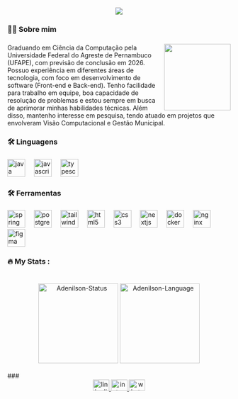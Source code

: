 

###

<div align="center">
  <img src="https://visitor-badge.laobi.icu/badge?page_id=AdnRamos.AdnRamos&"  />
</div>

###

<h3 align="left">👩‍💻  Sobre mim</h3>

###
<p align="left">
  <img src="https://media.giphy.com/media/M9gbBd9nbDrOTu1Mqx/giphy.gif" align="right" height="150" />

  Graduando em Ciência da Computação pela Universidade Federal do Agreste de Pernambuco (UFAPE), com previsão de conclusão em 2026. Possuo experiência em diferentes áreas de tecnologia, com foco em desenvolvimento de software (Front-end e Back-end). Tenho facilidade para trabalho em equipe, boa capacidade de resolução de problemas e estou sempre em busca de aprimorar minhas habilidades técnicas. Além disso, mantenho interesse em pesquisa, tendo atuado em projetos que envolveram Visão Computacional e Gestão Municipal.
</p>

###

<h3 align="left">🛠 Linguagens</h3>

###

<div align="left">
  <img src="https://cdn.jsdelivr.net/gh/devicons/devicon/icons/java/java-original.svg" height="40" alt="java logo"  />
  <img width="12" />
  <img src="https://cdn.jsdelivr.net/gh/devicons/devicon/icons/javascript/javascript-original.svg" height="40" alt="javascript logo"  />
  <img width="12" />
  <img src="https://cdn.jsdelivr.net/gh/devicons/devicon/icons/typescript/typescript-original.svg" height="40" alt="typescript logo"  />
</div>

###

<h3 align="left">🛠 Ferramentas</h3>

###

<div align="left">
  <img src="https://cdn.jsdelivr.net/gh/devicons/devicon/icons/spring/spring-original.svg" height="40" alt="spring logo"  />
  <img width="12" />
  <img src="https://cdn.jsdelivr.net/gh/devicons/devicon/icons/postgresql/postgresql-original.svg" height="40" alt="postgresql logo"  />
  <img width="12" />
  <img src="https://cdn.jsdelivr.net/gh/devicons/devicon/icons/tailwindcss/tailwindcss-original-wordmark.svg" height="40" alt="tailwindcss logo"  />
  <img width="12" />
  <img src="https://cdn.jsdelivr.net/gh/devicons/devicon/icons/html5/html5-original.svg" height="40" alt="html5 logo"  />
  <img width="12" />
  <img src="https://cdn.jsdelivr.net/gh/devicons/devicon/icons/css3/css3-original.svg" height="40" alt="css3 logo"  />
  <img width="12" />
  <img src="https://cdn.jsdelivr.net/gh/devicons/devicon/icons/nextjs/nextjs-original.svg" height="40" alt="nextjs logo"  />
  <img width="12" />
  <img src="https://cdn.jsdelivr.net/gh/devicons/devicon/icons/docker/docker-plain-wordmark.svg" height="40" alt="docker logo"  />
  <img width="12" />
  <img src="https://cdn.jsdelivr.net/gh/devicons/devicon/icons/nginx/nginx-original.svg" height="40" alt="nginx logo"  />
  <img width="12" />
  <img src="https://cdn.jsdelivr.net/gh/devicons/devicon/icons/figma/figma-original.svg" height="40" alt="figma logo"  />
</div>

###

<h3 align="left">🔥   My Stats :</h3>



###
<br>
  <div align="center">
     <a href="https://github.com/AdnRamos"></a>
  <img height="180em" alt="Adenilson-Status" src="https://github-readme-stats.vercel.app/api?username=AdnRamos&show_icons=true&theme=ayu-mirage&include_all_commits=true&count_private=true"/>
  <img height="180em" alt="Adenilson-Language" src="https://github-readme-stats.vercel.app/api/top-langs/?username=AdnRamos&layout=compact&langs_count=7&theme=ayu-mirage"/>
  </div>
  <br>
###

<div align="center">
  <a href="https://www.linkedin.com/in/adn-ramos/" target="_blank">
    <img src="https://raw.githubusercontent.com/maurodesouza/profile-readme-generator/master/src/assets/icons/social/linkedin/default.svg" width="37" height="25" alt="linkedin logo"  />
  </a>
  <a href="https://www.instagram.com/adn_framos/" target="_blank">
    <img src="https://raw.githubusercontent.com/maurodesouza/profile-readme-generator/master/src/assets/icons/social/instagram/default.svg" width="37" height="25" alt="instagram logo"  />
  </a>
  <a href="https://wa.me/message/CXV5NGRDKMLXL1" target="_blank">
    <img src="https://raw.githubusercontent.com/maurodesouza/profile-readme-generator/master/src/assets/icons/social/whatsapp/default.svg" width="37" height="25" alt="whatsapp logo"  />
  </a>
</div>
